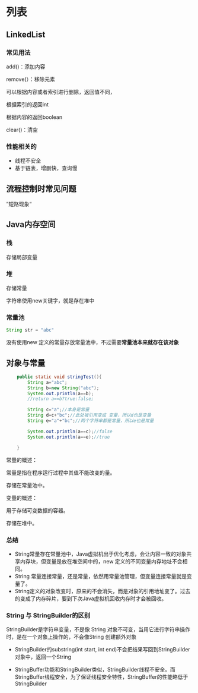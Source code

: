 # 列表

## LinkedList

### 常见用法

add()：添加内容

remove(）：移除元素

可以根据内容或者索引进行删除，返回值不同，

根据索引的返回int

根据内容的返回boolean

clear()：清空



### 性能相关的

- 线程不安全
- 基于链表，增删快，查询慢

## 流程控制时常见问题

”短路现象“

## Java内存空间

### 栈

存储局部变量

### 堆

存储常量

字符串使用new关键字，就是存在堆中

### 常量池

```java
String str = "abc"
```

没有使用new 定义的常量存放常量池中，不过需要**常量池本来就存在该对象**

## 对象与常量

```java
    public static void stringTest(){
        String a="abc";
        String b=new String("abc");
        System.out.println(a==b);
        //return a==b?true:false;

        String c="a";//本身是常量
        String d=c+"bc";//此处被引用变成 变量，所以d也是变量
        String e="a"+"bc";//两个字符串都是常量，所以e也是常量

        System.out.println(a==c);//false
        System.out.println(a==e);//true

    }
```

常量的概述：

常量是指在程序运行过程中其值不能改变的量。

存储在常量池中。

变量的概述：

用于存储可变数据的容器。

存储在堆中。

### 总结

- String常量存在常量池中，Java虚拟机出于优化考虑，会让内容一致的对象共享内存块，但变量是放在堆空间中的，new 定义的不同变量内存地址不会相同。
- String 常量连接常量，还是常量，依然用常量池管理，但变量连接常量就是变量了。
- String定义的对象改变时，原来的不会消失，而是对象的引用地址变了。过去的变成了内存碎片，要到下次Java虚拟机回收内存时才会被回收。

### String 与 StringBuilder的区别

StringBuilder是字符串变量，不是像 String 对象不可变，当用它进行字符串操作时，是在一个对象上操作的，不会像String 创建额外对象

- StringBuilder的substring(int start, int end)不会把结果写回到StringBuilder对象中，返回一个String

- StringBuffer功能和StringBuilder类似，StringBuilder线程不安全。而StringBuffer线程安全，为了保证线程安全特性，StringBuffer的性能略低于StringBuilder



